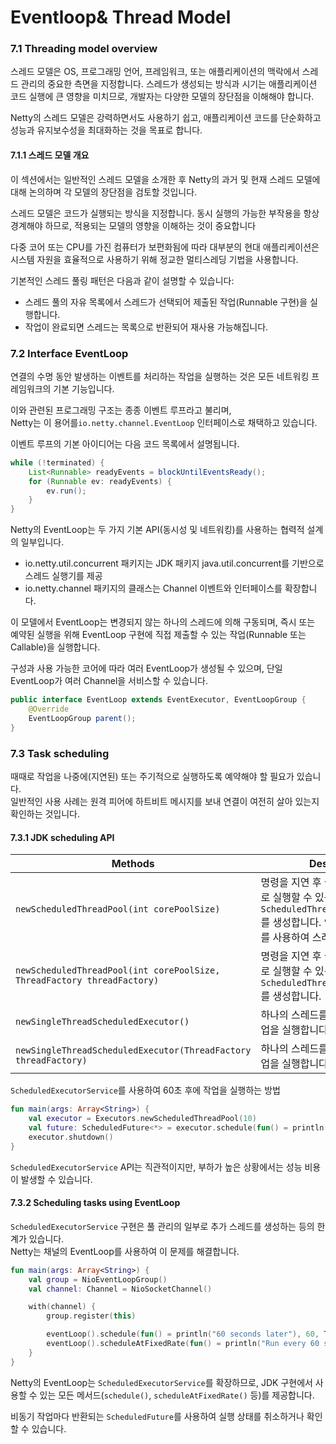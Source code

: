 # Eventloop& Thread Model

### 7.1 Threading model overview

스레드 모델은 OS, 프로그래밍 언어, 프레임워크, 또는 애플리케이션의 맥락에서 스레드 관리의 중요한 측면을 지정합니다. 스레드가 생성되는 방식과 시기는 애플리케이션 코드 실행에 큰 영향을 미치므로, 개발자는 다양한 모델의 장단점을 이해해야 합니다.&#x20;

Netty의 스레드 모델은 강력하면서도 사용하기 쉽고, 애플리케이션 코드를 단순화하고 성능과 유지보수성을 최대화하는 것을 목표로 합니다.&#x20;

#### 7.1.1 스레드 모델 개요

이 섹션에서는 일반적인 스레드 모델을 소개한 후 Netty의 과거 및 현재 스레드 모델에 대해 논의하며 각 모델의 장단점을 검토할 것입니다.

스레드 모델은 코드가 실행되는 방식을 지정합니다. 동시 실행의 가능한 부작용을 항상 경계해야 하므로, 적용되는 모델의 영향을 이해하는 것이 중요합니다

다중 코어 또는 CPU를 가진 컴퓨터가 보편화됨에 따라 대부분의 현대 애플리케이션은 시스템 자원을 효율적으로 사용하기 위해 정교한 멀티스레딩 기법을 사용합니다.&#x20;

기본적인 스레드 풀링 패턴은 다음과 같이 설명할 수 있습니다:

* 스레드 풀의 자유 목록에서 스레드가 선택되어 제출된 작업(Runnable 구현)을 실행합니다.
* 작업이 완료되면 스레드는 목록으로 반환되어 재사용 가능해집니다.

### 7.2 Interface EventLoop

연결의 수명 동안 발생하는 이벤트를 처리하는 작업을 실행하는 것은 모든 네트워킹 프레임워크의 기본 기능입니다.

이와 관련된 프로그래밍 구조는 종종 이벤트 루프라고 불리며, \
Netty는 이 용어를`io.netty.channel.EventLoop` 인터페이스로 채택하고 있습니다.

이벤트 루프의 기본 아이디어는 다음 코드 목록에서 설명됩니다.&#x20;

```java
while (!terminated) {
    List<Runnable> readyEvents = blockUntilEventsReady();
    for (Runnable ev: readyEvents) {
        ev.run();
    }
}
```

Netty의 EventLoop는 두 가지 기본 API(동시성 및 네트워킹)를 사용하는 협력적 설계의 일부입니다.

* io.netty.util.concurrent 패키지는 JDK 패키지 java.util.concurrent를 기반으로 스레드 실행기를 제공
* io.netty.channel 패키지의 클래스는 Channel 이벤트와 인터페이스를 확장합니다.

이 모델에서 EventLoop는 변경되지 않는 하나의 스레드에 의해 구동되며, 즉시 또는 예약된 실행을 위해 EventLoop 구현에 직접 제출할 수 있는 작업(Runnable 또는 Callable)을 실행합니다.&#x20;

구성과 사용 가능한 코어에 따라 여러 EventLoop가 생성될 수 있으며, 단일 EventLoop가 여러 Channel을 서비스할 수 있습니다.

```java
public interface EventLoop extends EventExecutor, EventLoopGroup {
    @Override
    EventLoopGroup parent();
}
```

### 7.3 Task scheduling

때때로 작업을 나중에(지연된) 또는 주기적으로 실행하도록 예약해야 할 필요가 있습니다. \
일반적인 사용 사례는 원격 피어에 하트비트 메시지를 보내 연결이 여전히 살아 있는지 확인하는 것입니다.&#x20;

#### 7.3.1 JDK scheduling API

| Methods                                                                 | Description                                                                                                  |
| ----------------------------------------------------------------------- | ------------------------------------------------------------------------------------------------------------ |
| `newScheduledThreadPool(int corePoolSize)`                              | 명령을 지연 후 실행하거나 주기적으로 실행할 수 있는 `ScheduledThreadExecutorService`를 생성합니다. 인수 `corePoolSize`를 사용하여 스레드 수를 계산합니다. |
| `newScheduledThreadPool(int corePoolSize, ThreadFactory threadFactory)` | 명령을 지연 후 실행하거나 주기적으로 실행할 수 있는 `ScheduledThreadExecutorService`를 생성합니다.                                       |
| `newSingleThreadScheduledExecutor()`                                    | 하나의 스레드를 사용하여 예약된 작업을 실행합니다.                                                                                 |
| `newSingleThreadScheduledExecutor(ThreadFactory threadFactory)`         | 하나의 스레드를 사용하여 예약된 작업을 실행합니다.                                                                                 |

`ScheduledExecutorService`를 사용하여 60초 후에 작업을 실행하는 방법

```kotlin
fun main(args: Array<String>) {
    val executor = Executors.newScheduledThreadPool(10)
    val future: ScheduledFuture<*> = executor.schedule(fun() = println("60 seconds later"), 60, TimeUnit.SECONDS)
    executor.shutdown()
}
```

`ScheduledExecutorService` API는 직관적이지만, 부하가 높은 상황에서는 성능 비용이 발생할 수 있습니다.&#x20;

#### 7.3.2 Scheduling tasks using EventLoop

`ScheduledExecutorService` 구현은 풀 관리의 일부로 추가 스레드를 생성하는 등의 한계가 있습니다.\
Netty는 채널의 EventLoop를 사용하여 이 문제를 해결합니다.

```kotlin
fun main(args: Array<String>) {
    val group = NioEventLoopGroup()
    val channel: Channel = NioSocketChannel()

    with(channel) {
        group.register(this)

        eventLoop().schedule(fun() = println("60 seconds later"), 60, TimeUnit.SECONDS)
        eventLoop().scheduleAtFixedRate(fun() = println("Run every 60 seconds"), 60, 60, TimeUnit.SECONDS)
    }
}
```

Netty의 EventLoop는 `ScheduledExecutorService`를 확장하므로, JDK 구현에서 사용할 수 있는 모든 메서드(`schedule()`, `scheduleAtFixedRate()` 등)를 제공합니다.&#x20;

비동기 작업마다 반환되는 `ScheduledFuture`를 사용하여 실행 상태를 취소하거나 확인할 수 있습니다.

